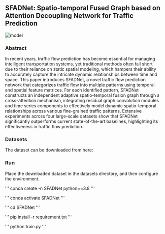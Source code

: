 ## SFADNet: Spatio-temporal Fused Graph based on Attention Decoupling Network for Traffic Prediction
![model](https://github.com/user-attachments/assets/4cb52d33-7ef6-47c2-8c17-5df6fa640899)
### Abstract
In recent years, traffic flow prediction has become essential for managing intelligent transportation systems, yet traditional methods often fall short due to their reliance on static spatial modeling, which hampers their ability to accurately capture the intricate dynamic relationships between time and space. This paper introduces SFADNet, a novel traffic flow prediction network that categorizes traffic flow into multiple patterns using temporal and spatial feature matrices. For each identified pattern, SFADNet constructs an independent adaptive spatio-temporal fusion graph through a cross-attention mechanism, integrating residual graph convolution modules and time series components to effectively model dynamic spatio-temporal relationships across various fine-grained traffic patterns. Extensive experiments across four large-scale datasets show that SFADNet significantly outperforms current state-of-the-art baselines, highlighting its effectiveness in traffic flow prediction.
### Datasets
The dataset can be downloaded from here: 
### Run
Place the downloaded dataset in the datasets directory, and then configure the environment. 


'''
conda create -n SFADNet python==3.8
'''


'''
conda activate SFADNet
'''


'''
cd SFADNet
'''


'''
pip install -r requirement.txt
'''


'''
python train.py
'''

